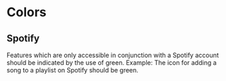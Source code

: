 # Colors

## Spotify

Features which are only accessible in conjunction with a Spotify account should be indicated by the use of green.
Example: The icon for adding a song to a playlist on Spotify should be green.

